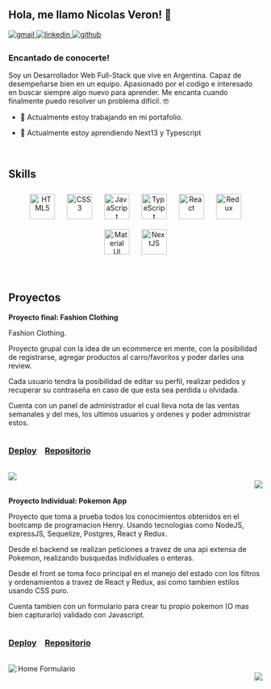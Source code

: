 ## Hola, me llamo Nicolas Veron!  👋
  
<a href="mailto:veronnicolas2002@gmail.com" target="_blank">
<img src=https://img.shields.io/badge/Gmail-D14836?style=for-the-badge&logo=gmail&logoColor=white alt=gmail style="margin-bottom: 5px;" />
</a>  
<a href="https://linkedin.com/in/soynicolasveron" target="_blank">
<img src=https://img.shields.io/badge/linkedin-%231E77B5.svg?&style=for-the-badge&logo=linkedin&logoColor=white alt=linkedin style="margin-bottom: 5px;" />
</a>  
<a href="https://github.com/NicolasVeron" target="_blank">
<img src=https://img.shields.io/badge/github-%2324292e.svg?&style=for-the-badge&logo=github&logoColor=white alt=github style="margin-bottom: 5px;" />
</a>
  



### Encantado de conocerte!  
Soy un Desarrollador Web Full-Stack que vive en Argentina. Capaz de desempeñarse bien en un equipo. Apasionado por el codigo e interesado en buscar siempre algo nuevo para aprender.
Me encanta cuando finalmente puedo resolver un problema difícil. 🤓
  

- 👾  Actualmente estoy trabajando en mi portafolio.  
  

- 🌱 Actualmente estoy aprendiendo Next13 y Typescript  
  

<br/>  


## Skills
<div align="center">  
<a href="https://en.wikipedia.org/wiki/HTML5" target="_blank"><img style="margin: 10px" src="https://profilinator.rishav.dev/skills-assets/html5-original-wordmark.svg" alt="HTML5" height="50" /></a>  
<a href="https://www.w3schools.com/css/" target="_blank"><img style="margin: 10px" src="https://profilinator.rishav.dev/skills-assets/css3-original-wordmark.svg" alt="CSS3" height="50" /></a>  
<a href="https://www.javascript.com/" target="_blank"><img style="margin: 10px" src="https://profilinator.rishav.dev/skills-assets/javascript-original.svg" alt="JavaScript" height="50" /></a>  
<a href="https://www.typescriptlang.org/" target="_blank"><img style="margin: 10px" src="https://profilinator.rishav.dev/skills-assets/typescript-original.svg" alt="TypeScript" height="50" /></a>  
<a href="https://reactjs.org/" target="_blank"><img style="margin: 10px" src="https://profilinator.rishav.dev/skills-assets/react-original-wordmark.svg" alt="React" height="50" /></a>  
<a href="https://redux.js.org/" target="_blank"><img style="margin: 10px" src="https://profilinator.rishav.dev/skills-assets/redux-original.svg" alt="Redux" height="50" /></a>  
<a href="https://mui.com/" target="_blank"><img style="margin: 10px" src="https://profilinator.rishav.dev/skills-assets/mui.png" alt="Material UI" height="50" /></a>  
<a href="https://nextjs.org/" target="_blank"><img style="margin: 10px" src="https://profilinator.rishav.dev/skills-assets/nextjs.png" alt="NextJS" height="50" /></a>  
</div>  

<br/>  

<!--
## Github Stats  
<table><tr><td valign="top" width="50%">

<img src="https://github-readme-stats.vercel.app/api?username=NicolasVeron&show_icons=true&count_private=true&hide_border=true" align="left" style="width: 100%" />

</td><td valign="top" width="50%">

<img src="https://github-readme-stats.vercel.app/api/top-langs/?username=NicolasVeron&hide_border=true&layout=compact" align="left" style="width: 100%" />

</td></tr></table>  

-->
<br/>  


## Proyectos  
**Proyecto final: Fashion Clothing**  
  

Fashion Clothing.

Proyecto grupal con la idea de un ecommerce en mente, con la posibilidad de registrarse, agregar productos al carro/favoritos y poder darles una review.

Cada usuario tendra la posibilidad de editar su perfil, realizar pedidos y recuperar su contraseña en caso de que esta sea perdida u olvidada.

Cuenta con un panel de administrador el cual lleva nota de las ventas semanales y del mes, los ultimos usuarios y ordenes y poder administrar estos.  

  
<div style="display: flex;">
<a>

### [Deploy](https://proyecto-final-ropa-moda.vercel.app/products)

</a>

<a style="margin-left: .5rem">

### [Repositorio](https://github.com/laura16ortega/Proyecto-Final-Ropa-Moda/)

</a>

</div>

</br>

<img src="https://res.cloudinary.com/dayt0wtlk/image/upload/v1672706046/FCHome_ncdfpd.png" align="left" />  

<img src="https://res.cloudinary.com/dayt0wtlk/image/upload/v1672706266/FCDashboard_hgdwtj.png" align="right" style="margin-top: 1rem"/> 

</br>
</br>

**Proyecto Individual: Pokemon App**  
  
Proyecto que toma a prueba todos los conocimientos obtenidos en el bootcamp de programacion Henry. Usando tecnologias como NodeJS, expressJS, Sequelize, Postgres, React y Redux.

Desde el backend se realizan peticiones a travez de una api extensa de Pokemon, realizando busquedas individuales o enteras. 

Desde el front se toma foco principal en el manejo del estado con los filtros y ordenamientos a travez de React y Redux, asi como tambien estilos usando CSS puro.

Cuenta tambien con un formulario para crear tu propio pokemon (O mas bien capturarlo) validado con Javascript.
  
<div style="display: flex;">
<a>

### [Deploy](https://creative-narwhal-e5947a.netlify.app/)

</a>

<a style="margin-left: .5rem">

### [Repositorio](https://github.com/NicolasVeron/PI-Pokemon)

</a>

</div>

</br>

<img src="https://res.cloudinary.com/dayt0wtlk/image/upload/v1672933852/PKMN_Home_prgz4u.png" align="left" />  
Home

<img src="https://res.cloudinary.com/dayt0wtlk/image/upload/v1672933932/PKMN_Form_d40ufn.png" align="right" style="margin-top: 1rem"/> 
Formulario
